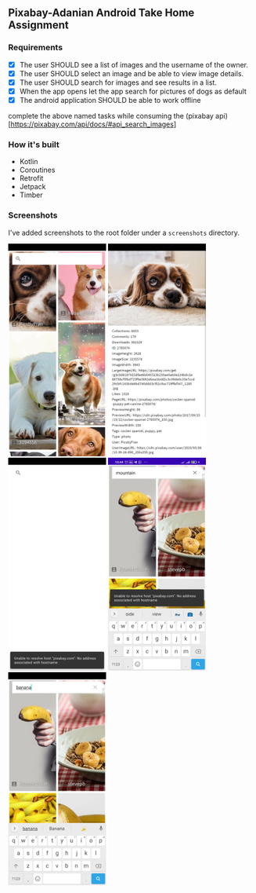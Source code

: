 ## Pixabay-Adanian Android Take Home Assignment

### Requirements

- [x] The user SHOULD see a list of images and the username of the owner.
- [x] The user SHOULD select an image and be able to view image details.
- [x] The user SHOULD search for images and see results in a list.
- [x] When the app opens let the app search for pictures of dogs as default
- [x] The android application SHOULD be able to work offline

complete the above named tasks while consuming the (pixabay api)[https://pixabay.com/api/docs/#api_search_images]

### How it's built
- Kotlin
- Coroutines
- Retrofit
- Jetpack
- Timber

### Screenshots
I've added screenshots to the root folder under a `screenshots` directory.

<img src="https://github.com/wachiranduati/Pixabay-Adanian/blob/dev/screenshots/default.jpg" width="200"/>
<img src="https://github.com/wachiranduati/Pixabay-Adanian/blob/dev/screenshots/info.jpg" width="200"/>
<img src="https://github.com/wachiranduati/Pixabay-Adanian/blob/dev/screenshots/no-internet-launch.jpg" width="200"/>
<img src="https://github.com/wachiranduati/Pixabay-Adanian/blob/dev/screenshots/no-internet-search.jpg" width="200"/>
<img src="https://github.com/wachiranduati/Pixabay-Adanian/blob/dev/screenshots/search.jpg" width="200"/>
